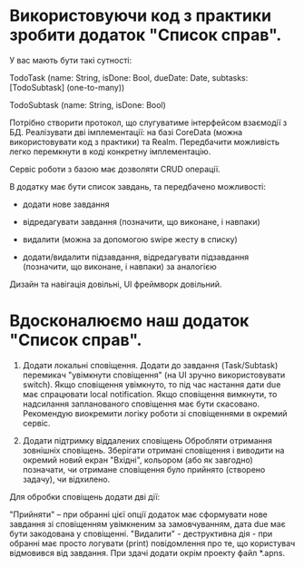 # Використовуючи код з практики зробити додаток "Список справ".

У вас мають бути такі сутності:

TodoTask (name: String, isDone: Bool, dueDate: Date, subtasks: [TodoSubtask] (one-to-many))

TodoSubtask (name: String, isDone: Bool)

Потрібно створити протокол, що слугуватиме інтерфейсом взаємодії з БД. Реалізувати дві імплементації: на базі CoreData (можна використовувати код з практики) та Realm. Передбачити можливість легко перемкнути в коді конкретну імплементацію.

Сервіс роботи з базою має дозволяти CRUD операції.

В додатку має бути список завдань, та передбачено можливості:

- додати нове завдання

- відредагувати завдання (позначити, що виконане, і навпаки)

- видалити (можна за допомогою swipe жесту в списку)

- додати/видалити підзавдання, відредагувати підзавдання (позначити, що виконане, і навпаки) за аналогією

Дизайн та навігація довільні, UI фреймворк довільний.


# Вдосконалюємо наш додаток "Список справ".

1. Додати локальні сповіщення.
Додати до завдання (Task/Subtask) перемикач "увімкнути сповіщення" (на UI зручно використовувати switch). Якщо сповіщення увімкнуто, то під час настання дати due має спрацювати local notification. Якщо сповіщення вимкнути, то надсилання запланованого сповіщення має бути скасовано. Рекомендую виокремити логіку роботи зі сповіщеннями в окремий сервіс.

2. Додати підтримку віддалених сповіщень
Обробляти отримання зовнішніх сповіщень. Зберігати отримані сповіщення і виводити на окремий новий екран "Вхідні", кольором (або як завгодно) позначати, чи отримане сповіщення було прийнято (створено задачу), чи відхилено.

Для обробки сповіщень додати дві дії:

"Прийняти" – при обранні цієї опції додаток має сформувати нове завдання зі сповіщенням увімкненим за замовчуванням, дата due має бути закодована у сповіщенні.
"Видалити" - деструктивна дія - при обранні має просто логувати (print) повідомлення про те, що користувач відмовився від завдання.
При здачі додати окрім проекту файл *.apns.
